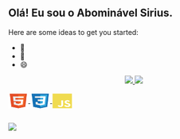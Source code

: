 ## Olá! Eu sou o Abominável Sirius.


Here are some ideas to get you started:

- 🔭 
- 🌱 
- 😄 

<div align="center">
  <a href="https://github.com/abominavelsirius">
  <img height="180em" src="https://github-readme-stats.vercel.app/api?username=abominavelsirius&show_icons=true&theme=dracula&include_all_commits=true&count_private=true"/>
  <img height="180em" src="https://github-readme-stats.vercel.app/api/top-langs/?username=abominavelsirius&layout=compact&langs_count=7&theme=dracula"/>
 
</div>

<div style="display: inline_block"><br>
    <img align="center" alt="Rafa-HTML" height="30" width="40" src="https://raw.githubusercontent.com/devicons/devicon/master/icons/html5/html5-original.svg">
  <img align="center" alt="Rafa-CSS" height="30" width="40" src="https://raw.githubusercontent.com/devicons/devicon/master/icons/css3/css3-original.svg">
  <img align="center" alt="Rafa-Js" height="30" width="40" src="https://raw.githubusercontent.com/devicons/devicon/master/icons/javascript/javascript-plain.svg">
</div>
  
  ##
 
<!--   sites para usar icones
  devicon
  dev.to -->
  
  
<div> 

  <a href="https://instagram.com/abominavel__sirius" target="_blank"><img src="https://img.shields.io/badge/-Instagram-%23E4405F?style=for-the-badge&logo=instagram&logoColor=white" target="_blank"></a>



 
</div>
